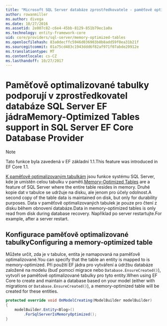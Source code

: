 ```yaml
---
title: "Microsoft SQL Server databáze zprostředkovatele - paměťově optimalizované tabulky - EF jádra"
author: rowanmiller
ms.author: divega
ms.date: 10/27/2016
ms.assetid: 2e007c82-c6e4-45bb-8129-851b79ec1a0a
ms.technology: entity-framework-core
uid: core/providers/sql-server/memory-optimized-tables
ms.openlocfilehash: 83a0decffc5946d036903b8b8add59f0ea31b21f
ms.sourcegitcommit: 01a75cd483c1943ddd6f82af971f07abde20912e
ms.translationtype: MT
ms.contentlocale: cs-CZ
ms.lasthandoff: 10/27/2017
---
```

# <a name="memory-optimized-tables-support-in-sql-server-ef-core-database-provider"></a><span data-ttu-id="31881-102">Paměťově optimalizované tabulky podporují v zprostředkovatel databáze SQL Server EF jádra</span><span class="sxs-lookup"><span data-stu-id="31881-102">Memory-Optimized Tables support in SQL Server EF Core Database Provider</span></span>

> [!NOTE]  
>
> <span data-ttu-id="31881-103">Tato funkce byla zavedená v EF základní 1.1.</span><span class="sxs-lookup"><span data-stu-id="31881-103">This feature was introduced in EF Core 1.1.</span></span>

<span data-ttu-id="31881-104">[K paměťově optimalizovaným tabulkám](https://docs.microsoft.com/sql/relational-databases/in-memory-oltp/memory-optimized-tables) jsou funkce systému SQL Server, kde je umístěn celou tabulku v paměti.</span><span class="sxs-lookup"><span data-stu-id="31881-104">[Memory-Optimized Tables](https://docs.microsoft.com/sql/relational-databases/in-memory-oltp/memory-optimized-tables) are a feature of SQL Server where the entire table resides in memory.</span></span> <span data-ttu-id="31881-105">Druhé kopie dat v tabulce se udržuje na disku, ale jenom pro účely odolnost.</span><span class="sxs-lookup"><span data-stu-id="31881-105">A second copy of the table data is maintained on disk, but only for durability purposes.</span></span> <span data-ttu-id="31881-106">Data v paměťově optimalizovaných tabulek je pouze pro čtení z disku během obnovení databáze.</span><span class="sxs-lookup"><span data-stu-id="31881-106">Data in memory-optimized tables is only read from disk during database recovery.</span></span> <span data-ttu-id="31881-107">Například po server restartujte.</span><span class="sxs-lookup"><span data-stu-id="31881-107">For example, after a server restart.</span></span>

## <a name="configuring-a-memory-optimized-table"></a><span data-ttu-id="31881-108">Konfigurace paměťově optimalizované tabulky</span><span class="sxs-lookup"><span data-stu-id="31881-108">Configuring a memory-optimized table</span></span>

<span data-ttu-id="31881-109">Můžete určit, zda je v tabulce, entita je namapovaná na paměťově optimalizované.</span><span class="sxs-lookup"><span data-stu-id="31881-109">You can specify that the table an entity is mapped to is memory-optimized.</span></span> <span data-ttu-id="31881-110">Při použití EF jádra pro vytváření a údržbu databáze založené na modelu (buď pomocí migrace nebo `Database.EnsureCreated()`), vytvoří se paměťově optimalizované tabulky pro tyto entity.</span><span class="sxs-lookup"><span data-stu-id="31881-110">When using EF Core to create and maintain a database based on your model (either with migrations or `Database.EnsureCreated()`), a memory-optimized table will be created for these entities.</span></span>

``` csharp
protected override void OnModelCreating(ModelBuilder modelBuilder)
{
    modelBuilder.Entity<Blog>()
        .ForSqlServerIsMemoryOptimized();
}
```

